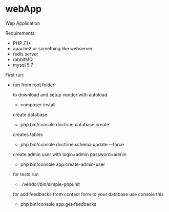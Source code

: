 # webApp

Wep Application

Requirements:
 - PHP 7.1+
 - apache2 or something like webserver
 - redis server
 - rabbitMQ
 - mysql 5.7

First run:
 - run from root folder:

   to download and setup vendor with autoload
    - composer install

   create database
    - php bin/console doctrine:database:create

   creates tables
    - php bin/console doctrine:schema:update --force

   create admin user with login=admin password=admin
    - php bin/console app:create-admin-user

   for tests run
    - ./vendor/bin/simple-phpunit

   for add feedbacks from contact form to your database use console this
    - php bin/console app:get-feedbacks




